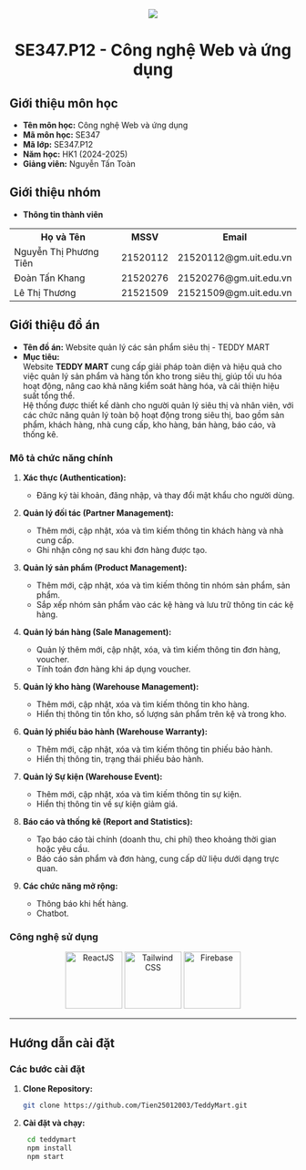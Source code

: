 <p align="center">
   <a href="https://www.uit.edu.vn/">
      <img src="https://i.imgur.com/WmMnSRt.png" border="none">
   </a>
</p>
<h1 align="center">
    SE347.P12 - Công nghệ Web và ứng dụng
</h1>

<h2>
   Giới thiệu môn học   
</h2>

- **Tên môn học:** Công nghệ Web và ứng dụng 
- **Mã môn học:** SE347
- **Mã lớp:**  SE347.P12
- **Năm học:** HK1 (2024-2025)
- **Giảng viên:** Nguyễn Tấn Toàn

<h2>
   Giới thiệu nhóm
</h2>

- **Thông tin thành viên** 

<table align="center">
      <tr>
       <th>Họ và Tên</th>
       <th>MSSV</th>
       <th>Email</th>
      </tr>
      <tr>
       <td>Nguyễn Thị Phương Tiên</td>
       <td>21520112</td>
       <td>21520112@gm.uit.edu.vn</td>  
      </tr>
      <tr>
       <td>Đoàn Tấn Khang</td>
       <td>21520276</td>
       <td>21520276@gm.uit.edu.vn</td>  
      </tr>
      <tr>
      <td>Lê Thị Thương</td>
       <td>21521509</td>
       <td>21521509@gm.uit.edu.vn</td>  
      </tr>
</table>

<h2>Giới thiệu đồ án</h2>

- **Tên đồ án:** Website quản lý các sản phẩm siêu thị - TEDDY MART  
- **Mục tiêu:**  
  Website **TEDDY MART** cung cấp giải pháp toàn diện và hiệu quả cho việc quản lý sản phẩm và hàng tồn kho trong siêu thị, giúp tối ưu hóa hoạt động, nâng cao khả năng kiểm soát hàng hóa, và cải thiện hiệu suất tổng thể.  
  Hệ thống được thiết kế dành cho người quản lý siêu thị và nhân viên, với các chức năng quản lý toàn bộ hoạt động trong siêu thị, bao gồm sản phẩm, khách hàng, nhà cung cấp, kho hàng, bán hàng, báo cáo, và thống kê.  

### **Mô tả chức năng chính**

1. **Xác thực (Authentication):**  
   - Đăng ký tài khoản, đăng nhập, và thay đổi mật khẩu cho người dùng.  

2. **Quản lý đối tác (Partner Management):**  
   - Thêm mới, cập nhật, xóa và tìm kiếm thông tin khách hàng và nhà cung cấp.  
   - Ghi nhận công nợ sau khi đơn hàng được tạo.  

3. **Quản lý sản phẩm (Product Management):**  
   - Thêm mới, cập nhật, xóa và tìm kiếm thông tin nhóm sản phẩm, sản phẩm.  
   - Sắp xếp nhóm sản phẩm vào các kệ hàng và lưu trữ thông tin các kệ hàng.  

4. **Quản lý bán hàng (Sale Management):**  
   - Quản lý thêm mới, cập nhật, xóa, và tìm kiếm thông tin đơn hàng, voucher.  
   - Tính toán đơn hàng khi áp dụng voucher.  

5. **Quản lý kho hàng (Warehouse Management):**  
   - Thêm mới, cập nhật, xóa và tìm kiếm thông tin kho hàng.  
   - Hiển thị thông tin tồn kho, số lượng sản phẩm trên kệ và trong kho.
  
6. **Quản lý phiếu bảo hành (Warehouse Warranty):**  
   - Thêm mới, cập nhật, xóa và tìm kiếm thông tin phiếu bảo hành.  
   - Hiển thị thông tin, trạng thái phiếu bảo hành.
7. **Quản lý Sự kiện (Warehouse Event):**  
   - Thêm mới, cập nhật, xóa và tìm kiếm thông tin sự kiện.  
   - Hiển thị thông tin về sự kiện giảm giá.  

8. **Báo cáo và thống kê (Report and Statistics):**  
   - Tạo báo cáo tài chính (doanh thu, chi phí) theo khoảng thời gian hoặc yêu cầu.  
   - Báo cáo sản phẩm và đơn hàng, cung cấp dữ liệu dưới dạng trực quan.  

9. **Các chức năng mở rộng:**  
   - Thông báo khi hết hàng.  
   - Chatbot.  

### **Công nghệ sử dụng**
<p align="center">
   <img src="https://upload.wikimedia.org/wikipedia/commons/a/a7/React-icon.svg" alt="ReactJS" width="100">
   <img src="https://upload.wikimedia.org/wikipedia/commons/d/d5/Tailwind_CSS_Logo.svg" alt="Tailwind CSS" width="100">
   <img src="https://firebase.google.com/downloads/brand-guidelines/SVG/logo-logomark.svg" alt="Firebase" width="100">
</p>

---
<h2>Hướng dẫn cài đặt</h2>


### **Các bước cài đặt**

1. **Clone Repository:**  
   ```bash
   git clone https://github.com/Tien25012003/TeddyMart.git
2. **Cài đặt và chạy:**
    ```bash
     cd teddymart
     npm install
     npm start
